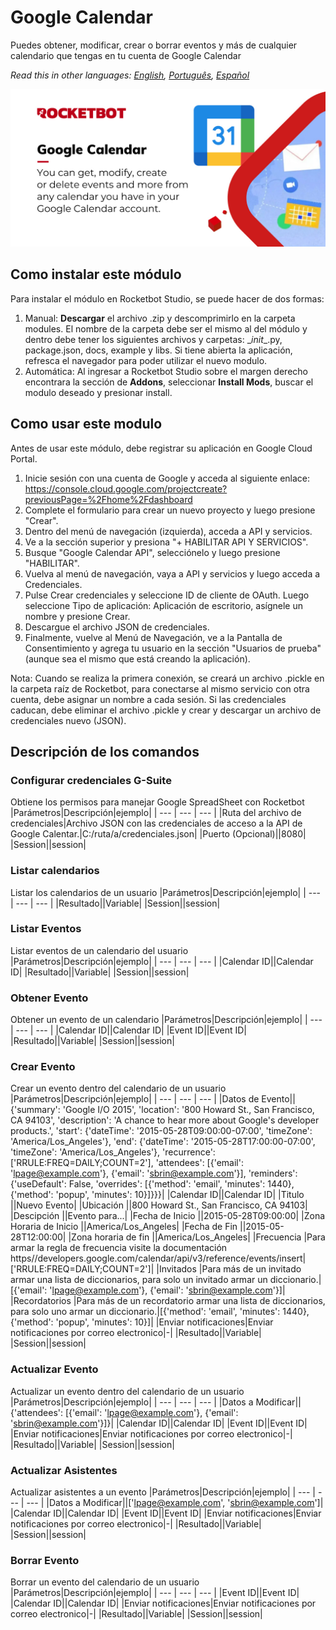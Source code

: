 



# Google Calendar
  
Puedes obtener, modificar, crear o borrar eventos y más de cualquier calendario que tengas en tu cuenta de Google Calendar  

*Read this in other languages: [English](Manual_GoogleCalendar.md), [Português](Manual_GoogleCalendar.pr.md), [Español](Manual_GoogleCalendar.es.md)*
  
![banner](imgs/Modulo_GoogleCalendar.jpg)
## Como instalar este módulo
  
Para instalar el módulo en Rocketbot Studio, se puede hacer de dos formas:
1. Manual: __Descargar__ el archivo .zip y descomprimirlo en la carpeta modules. El nombre de la carpeta debe ser el mismo al del módulo y dentro debe tener los siguientes archivos y carpetas: \__init__.py, package.json, docs, example y libs. Si tiene abierta la aplicación, refresca el navegador para poder utilizar el nuevo modulo.
2. Automática: Al ingresar a Rocketbot Studio sobre el margen derecho encontrara la sección de **Addons**, seleccionar **Install Mods**, buscar el modulo deseado y presionar install.  
## Como usar este modulo

Antes de usar este módulo, debe registrar su aplicación en Google Cloud Portal.

1. Inicie sesión con una cuenta de Google y acceda al siguiente enlace: https://console.cloud.google.com/projectcreate?previousPage=%2Fhome%2Fdashboard
2. Complete el formulario para crear un nuevo proyecto y luego presione "Crear".
3. Dentro del menú de navegación (izquierda), acceda a API y servicios.
4. Ve a la sección superior y presiona "+ HABILITAR API Y SERVICIOS".
5. Busque "Google Calendar API", selecciónelo y luego presione "HABILITAR".
6. Vuelva al menú de navegación, vaya a API y servicios y luego acceda a Credenciales.
7. Pulse Crear credenciales y seleccione ID de cliente de OAuth. Luego seleccione Tipo de aplicación: Aplicación de escritorio, asígnele un nombre y presione Crear.
8. Descargue el archivo JSON de credenciales.
9. Finalmente, vuelve al Menú de Navegación, ve a la Pantalla de Consentimiento y agrega tu usuario en la sección "Usuarios de prueba" (aunque 
sea el mismo que está creando la aplicación).

Nota: Cuando se realiza la primera conexión, se creará un archivo .pickle en la carpeta raíz de Rocketbot, para conectarse al mismo servicio con otra cuenta, debe asignar un nombre a cada sesión. Si las credenciales caducan, debe eliminar el archivo .pickle y crear y descargar un archivo de credenciales nuevo (JSON).

## Descripción de los comandos

### Configurar credenciales G-Suite
  
Obtiene los permisos para manejar Google SpreadSheet con Rocketbot
|Parámetros|Descripción|ejemplo|
| --- | --- | --- |
|Ruta del archivo de credenciales|Archivo JSON con las credenciales de acceso a la API de Google Calentar.|C:/ruta/a/credenciales.json|
|Puerto (Opcional)||8080|
|Session||session|

### Listar calendarios
  
Listar los calendarios de un usuario
|Parámetros|Descripción|ejemplo|
| --- | --- | --- |
|Resultado||Variable|
|Session||session|

### Listar Eventos
  
Listar eventos de un calendario del usuario
|Parámetros|Descripción|ejemplo|
| --- | --- | --- |
|Calendar ID||Calendar ID|
|Resultado||Variable|
|Session||session|

### Obtener Evento
  
Obtener un evento de un calendario
|Parámetros|Descripción|ejemplo|
| --- | --- | --- |
|Calendar ID||Calendar ID|
|Event ID||Event ID|
|Resultado||Variable|
|Session||session|

### Crear Evento
  
Crear un evento dentro del calendario de un usuario
|Parámetros|Descripción|ejemplo|
| --- | --- | --- |
|Datos de Evento||{'summary': 'Google I/O 2015', 'location': '800 Howard St., San Francisco, CA 94103', 'description': 'A chance to hear more about Google's developer products.', 'start': {'dateTime': '2015-05-28T09:00:00-07:00', 'timeZone': 'America/Los_Angeles'}, 'end': {'dateTime': '2015-05-28T17:00:00-07:00', 'timeZone': 'America/Los_Angeles'}, 'recurrence': ['RRULE:FREQ=DAILY;COUNT=2'], 'attendees': [{'email': 'lpage@example.com'}, {'email': 'sbrin@example.com'}], 'reminders': {'useDefault': False, 'overrides': [{'method': 'email', 'minutes': 1440}, {'method': 'popup', 'minutes': 10}]}}}|
|Calendar ID||Calendar ID|
|Titulo ||Nuevo Evento|
|Ubicación ||800 Howard St., San Francisco, CA 94103|
|Descipción ||Evento para...|
|Fecha de Inicio ||2015-05-28T09:00:00|
|Zona Horaria de Inicio ||America/Los_Angeles|
|Fecha de Fin ||2015-05-28T12:00:00|
|Zona horaria de fin ||America/Los_Angeles|
|Frecuencia |Para armar la regla de frecuencia visite la documentación https//developers.google.com/calendar/api/v3/reference/events/insert|['RRULE:FREQ=DAILY;COUNT=2']|
|Invitados |Para más de un invitado armar una lista de diccionarios, para solo un invitado armar un diccionario.|[{'email': 'lpage@example.com'}, {'email': 'sbrin@example.com'}]|
|Recordatorios |Para más de un recordatorio armar una lista de diccionarios, para solo uno armar un diccionario.|[{'method': 'email', 'minutes': 1440}, {'method': 'popup', 'minutes': 10}]|
|Enviar notificaciones|Enviar notificaciones por correo electronico|-|
|Resultado||Variable|
|Session||session|

### Actualizar Evento
  
Actualizar un evento dentro del calendario de un usuario
|Parámetros|Descripción|ejemplo|
| --- | --- | --- |
|Datos a Modificar||{'attendees': [{'email': 'lpage@example.com'}, {'email': 'sbrin@example.com'}]}|
|Calendar ID||Calendar ID|
|Event ID||Event ID|
|Enviar notificaciones|Enviar notificaciones por correo electronico|-|
|Resultado||Variable|
|Session||session|

### Actualizar Asistentes
  
Actualizar asistentes a un evento
|Parámetros|Descripción|ejemplo|
| --- | --- | --- |
|Datos a Modificar||['lpage@example.com', 'sbrin@example.com']|
|Calendar ID||Calendar ID|
|Event ID||Event ID|
|Enviar notificaciones|Enviar notificaciones por correo electronico|-|
|Resultado||Variable|
|Session||session|

### Borrar Evento
  
Borrar un evento del calendario de un usuario
|Parámetros|Descripción|ejemplo|
| --- | --- | --- |
|Event ID||Event ID|
|Calendar ID||Calendar ID|
|Enviar notificaciones|Enviar notificaciones por correo electronico|-|
|Resultado||Variable|
|Session||session|
